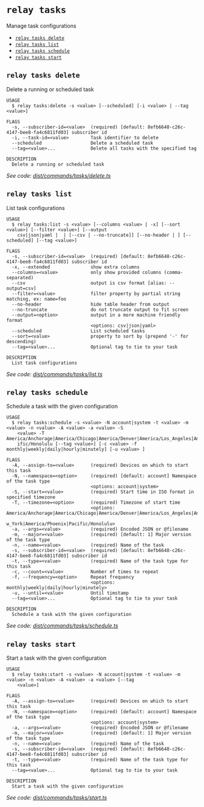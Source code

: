 `relay tasks`
=============

Manage task configurations

* [`relay tasks delete`](#relay-tasks-delete)
* [`relay tasks list`](#relay-tasks-list)
* [`relay tasks schedule`](#relay-tasks-schedule)
* [`relay tasks start`](#relay-tasks-start)

## `relay tasks delete`

Delete a running or scheduled task

```
USAGE
  $ relay tasks:delete -s <value> [--scheduled] [-i <value> | --tag <value>]

FLAGS
  -s, --subscriber-id=<value>  (required) [default: 8efb6648-c26c-4147-bee8-fa4c6811fd03] subscriber id
  -i, --task-id=<value>        Task identifier to delete
  --scheduled                  Delete a scheduled task
  --tag=<value>...             Delete all tasks with the specified tag

DESCRIPTION
  Delete a running or scheduled task
```

_See code: [dist/commands/tasks/delete.ts](https://github.com/relaypro/relay-cli/blob/v1.7.0/dist/commands/tasks/delete.ts)_

## `relay tasks list`

List task configurations

```
USAGE
  $ relay tasks:list -s <value> [--columns <value> | -x] [--sort <value>] [--filter <value>] [--output
    csv|json|yaml |  | [--csv | --no-truncate]] [--no-header | ] [--scheduled] [--tag <value>]

FLAGS
  -s, --subscriber-id=<value>  (required) [default: 8efb6648-c26c-4147-bee8-fa4c6811fd03] subscriber id
  -x, --extended               show extra columns
  --columns=<value>            only show provided columns (comma-separated)
  --csv                        output is csv format [alias: --output=csv]
  --filter=<value>             filter property by partial string matching, ex: name=foo
  --no-header                  hide table header from output
  --no-truncate                do not truncate output to fit screen
  --output=<option>            output in a more machine friendly format
                               <options: csv|json|yaml>
  --scheduled                  List scheduled tasks
  --sort=<value>               property to sort by (prepend '-' for descending)
  --tag=<value>...             Optional tag to tie to your task

DESCRIPTION
  List task configurations
```

_See code: [dist/commands/tasks/list.ts](https://github.com/relaypro/relay-cli/blob/v1.7.0/dist/commands/tasks/list.ts)_

## `relay tasks schedule`

Schedule a task with the given configuration

```
USAGE
  $ relay tasks:schedule -s <value> -N account|system -t <value> -m <value> -n <value> -A <value> -a <value> -S
    <value> -T America/Anchorage|America/Chicago|America/Denver|America/Los_Angeles|America/New_York|America/Phoenix|Pac
    ific/Honolulu [--tag <value>] [-c <value> -f monthly|weekly|daily|hourly|minutely] [-u <value> ]

FLAGS
  -A, --assign-to=<value>      (required) Devices on which to start this task
  -N, --namespace=<option>     (required) [default: account] Namespace of the task type
                               <options: account|system>
  -S, --start=<value>          (required) Start time in ISO format in specified timezone
  -T, --timezone=<option>      (required) Timezone of start time
                               <options: America/Anchorage|America/Chicago|America/Denver|America/Los_Angeles|America/Ne
                               w_York|America/Phoenix|Pacific/Honolulu>
  -a, --args=<value>           (required) Encoded JSON or @filename
  -m, --major=<value>          (required) [default: 1] Major version of the task type
  -n, --name=<value>           (required) Name of the task
  -s, --subscriber-id=<value>  (required) [default: 8efb6648-c26c-4147-bee8-fa4c6811fd03] subscriber id
  -t, --type=<value>           (required) Name of the task type for this task
  -c, --count=<value>          Number of times to repeat
  -f, --frequency=<option>     Repeat frequency
                               <options: monthly|weekly|daily|hourly|minutely>
  -u, --until=<value>          Until timstamp
  --tag=<value>...             Optional tag to tie to your task

DESCRIPTION
  Schedule a task with the given configuration
```

_See code: [dist/commands/tasks/schedule.ts](https://github.com/relaypro/relay-cli/blob/v1.7.0/dist/commands/tasks/schedule.ts)_

## `relay tasks start`

Start a task with the given configuration

```
USAGE
  $ relay tasks:start -s <value> -N account|system -t <value> -m <value> -n <value> -A <value> -a <value> [--tag
    <value>]

FLAGS
  -A, --assign-to=<value>      (required) Devices on which to start this task
  -N, --namespace=<option>     (required) [default: account] Namespace of the task type
                               <options: account|system>
  -a, --args=<value>           (required) Encoded JSON or @filename
  -m, --major=<value>          (required) [default: 1] Major version of the task type
  -n, --name=<value>           (required) Name of the task
  -s, --subscriber-id=<value>  (required) [default: 8efb6648-c26c-4147-bee8-fa4c6811fd03] subscriber id
  -t, --type=<value>           (required) Name of the task type for this task
  --tag=<value>...             Optional tag to tie to your task

DESCRIPTION
  Start a task with the given configuration
```

_See code: [dist/commands/tasks/start.ts](https://github.com/relaypro/relay-cli/blob/v1.7.0/dist/commands/tasks/start.ts)_
